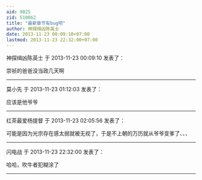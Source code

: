 ```yaml
---
aid: 9025
zid: 510862
title: "最新章节有bug吧"
author: 神探缉凶陈英士
date: 2013-11-23 00:09:10+07:00
lastmod: 2013-11-23 22:32:00+07:00
---
```


神探缉凶陈英士 于 2013-11-23 00:09:10 发表了：

崇祯的爸爸没当政几天啊

---

莫小先 于 2013-11-23 01:12:03 发表了：

应该是他爷爷

---

红茶最爱杨提督 于 2013-11-23 02:05:56 发表了：

可能是因为光宗存在感太弱就被无视了，于是不上朝的万历就从爷爷变爹了、、、

---

闪电战 于 2013-11-23 22:32:00 发表了：

哈哈，吹牛者犯糊涂了

---

